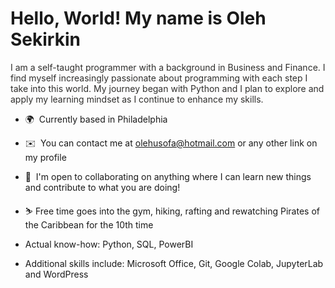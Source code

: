 Hello, World! My name is Oleh Sekirkin
=====================================================================================================================================

<span style="color:#2F2E2C">I am a self-taught programmer with a background in Business and Finance. I find myself increasingly passionate about programming with each step I take into this world. My journey began with Python and I plan to explore and apply my learning mindset as I continue to enhance my skills.</span>

*   🌍  Currently based in Philadelphia
*   ✉️  You can contact me at [olehusofa@hotmail.com](mailto:olehusofa@hotmail.com) or any other link on my profile
*   🤝  I'm open to collaborating on anything where I can learn new things and contribute to what you are doing!
*   ⛷️  Free time goes into the gym, hiking, rafting and rewatching Pirates of the Caribbean for the 10th time

*   Actual know-how: Python, SQL, PowerBI
*   Additional skills include: Microsoft Office, Git, Google Colab, JupyterLab and WordPress
